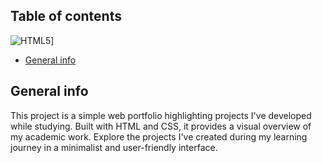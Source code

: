 ## Table of contents
![HTML5][html-image]]
* [General info](#general-info)

## General info
This project is a simple web portfolio highlighting projects I've developed while studying. Built with HTML and CSS, it provides a visual overview of my academic work. Explore the projects I've created during my learning journey in a minimalist and user-friendly interface.
	
	
[html-image]: [https://img.shields.io/npm/v/datadog-metrics.svg?style=flat-square](https://img.shields.io/badge/HTML5-E34F26?style=for-the-badge&logo=html5&logoColor=white)https://img.shields.io/badge/HTML5-E34F26?style=for-the-badge&logo=html5&logoColor=white
